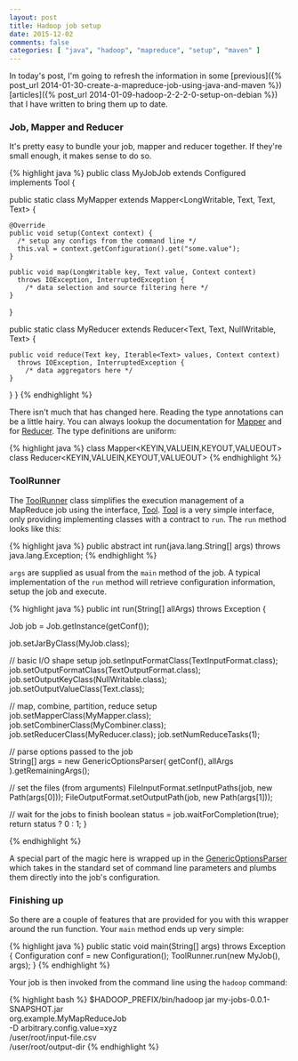 ```yaml
---
layout: post
title: Hadoop job setup
date: 2015-12-02
comments: false
categories: [ "java", "hadoop", "mapreduce", "setup", "maven" ]
---
```


In today's post, I'm going to refresh the information in some [previous]({% post_url 2014-01-30-create-a-mapreduce-job-using-java-and-maven %}) [articles]({% post_url 2014-01-09-hadoop-2-2-2-0-setup-on-debian %}) that I have written to bring them up to date.

### Job, Mapper and Reducer

It's pretty easy to bundle your job, mapper and reducer together. If they're small enough, it makes sense to do so.

{% highlight java %}
public class MyJobJob 
  extends Configured implements Tool {

  public static class MyMapper 
    extends Mapper<LongWritable, Text, Text, Text> {

    @Override 
    public void setup(Context context) {
      /* setup any configs from the command line */
      this.val = context.getConfiguration().get("some.value");
    }    

    public void map(LongWritable key, Text value, Context context) 
      throws IOException, InterruptedException {      
        /* data selection and source filtering here */
    }
    
  }
  
  public static class MyReducer 
    extends Reducer<Text, Text, NullWritable, Text> {
    
    public void reduce(Text key, Iterable<Text> values, Context context) 
      throws IOException, InterruptedException {
        /* data aggregators here */
    }
    
  }
}
{% endhighlight %}

There isn't much that has changed here. Reading the type annotations can be a little hairy. You can always lookup the documentation for [Mapper](https://hadoop.apache.org/docs/r2.6.2/api/org/apache/hadoop/mapreduce/Mapper.html) and for [Reducer](https://hadoop.apache.org/docs/r2.6.2/api/org/apache/hadoop/mapreduce/Reducer.html). The type definitions are uniform:

{% highlight java %}
class Mapper<KEYIN,VALUEIN,KEYOUT,VALUEOUT>
class Reducer<KEYIN,VALUEIN,KEYOUT,VALUEOUT>
{% endhighlight %}

### ToolRunner

The [ToolRunner](https://hadoop.apache.org/docs/r2.6.2/api/org/apache/hadoop/util/ToolRunner.html) class simplifies the execution management of a MapReduce job using the interface, [Tool](http://hadoop.apache.org/docs/r2.6.2/api/org/apache/hadoop/util/Tool.html). [Tool](http://hadoop.apache.org/docs/r2.6.2/api/org/apache/hadoop/util/Tool.html) is a very simple interface, only providing implementing classes with a contract to `run`. The `run` method looks like this:

{% highlight java %}
public abstract int run(java.lang.String[] args) 
  throws java.lang.Exception;
{% endhighlight %} 

`args` are supplied as usual from the `main` method of the job. A typical implementation of the `run` method will retrieve configuration information, setup the job and execute.

{% highlight java %}
public int run(String[] allArgs) throws Exception {
  
  Job job = Job.getInstance(getConf());

  job.setJarByClass(MyJob.class);

  // basic I/O shape setup 
  job.setInputFormatClass(TextInputFormat.class);
  job.setOutputFormatClass(TextOutputFormat.class);
  job.setOutputKeyClass(NullWritable.class);
  job.setOutputValueClass(Text.class);

  // map, combine, partition, reduce setup 
  job.setMapperClass(MyMapper.class);
  job.setCombinerClass(MyCombiner.class);
  job.setReducerClass(MyReducer.class);
  job.setNumReduceTasks(1);
  
  // parse options passed to the job      
  String[] args = new GenericOptionsParser(
    getConf(), allArgs
  ).getRemainingArgs();
  
  // set the files (from arguments)
  FileInputFormat.setInputPaths(job, new Path(args[0]));
  FileOutputFormat.setOutputPath(job, new Path(args[1]));
  
  // wait for the jobs to finish
  boolean status = job.waitForCompletion(true);
  return status ? 0 : 1;
}

{% endhighlight %}

A special part of the magic here is wrapped up in the [GenericOptionsParser](https://hadoop.apache.org/docs/r1.2.1/api/index.html?org/apache/hadoop/util/GenericOptionsParser.html) which takes in the standard set of command line parameters and plumbs them directly into the job's configuration.

### Finishing up

So there are a couple of features that are provided for you with this wrapper around the run function. Your `main` method ends up very simple:

{% highlight java %}
public static void main(String[] args) throws Exception {
  Configuration conf = new Configuration();
  ToolRunner.run(new MyJob(), args);
}
{% endhighlight %}

Your job is then invoked from the command line using the `hadoop` command:

{% highlight bash %}
$HADOOP_PREFIX/bin/hadoop jar my-jobs-0.0.1-SNAPSHOT.jar \
  org.example.MyMapReduceJob \
  -D arbitrary.config.value=xyz \
  /user/root/input-file.csv \
  /user/root/output-dir
{% endhighlight %}
